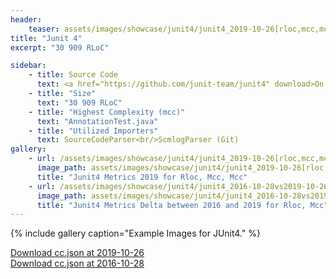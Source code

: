 ```yaml
---
header:
    teaser: assets/images/showcase/junit4/junit4_2019-10-26[rloc,mcc,mcc].png
title: "Junit 4"
excerpt: "30 909 RLoC"

sidebar:
    - title: Source Code
      text: <a href="https://github.com/junit-team/junit4" download>On Github</a>
    - title: "Size"
      text: "30 909 RLoC"
    - title: "Highest Complexity (mcc)"
      text: "AnnotationTest.java"
    - title: "Utilized Importers"
      text: SourceCodeParser<br/>ScmlogParser (Git)
gallery:
    - url: /assets/images/showcase/junit4/junit4_2019-10-26[rloc,mcc,mcc].png
      image_path: assets/images/showcase/junit4/junit4_2019-10-26[rloc,mcc,mcc].png
      title: "Junit4 Metrics 2019 for Rloc, Mcc, Mcc"
    - url: /assets/images/showcase/junit4/junit4_2016-10-28vs2019-10-26[rloc,mcc,mcc].png
      image_path: assets/images/showcase/junit4/junit4_2016-10-28vs2019-10-26[rloc,mcc,mcc].png
      title: "Junit4 Metrics Delta between 2016 and 2019 for Rloc, Mcc"
---
```


{% include gallery caption="Example Images for JUnit4." %}

<!--
I would have liked this link to be in the sidebar but liquid properties don't work there.
I would also have liked this to be a markdown link but then the browser tries to open it instead of "download"ing it.
 -->

<a href="{{site.baseurl}}/assets/ccjson/showcase/junit4/junit4_2019-10-26.cc.json" download>Download cc.json at 2019-10-26</a><br/>
<a href="{{site.baseurl}}/assets/ccjson/showcase/junit4/junit4_2016-10-28.cc.json" download>Download cc.json at 2016-10-28</a>
